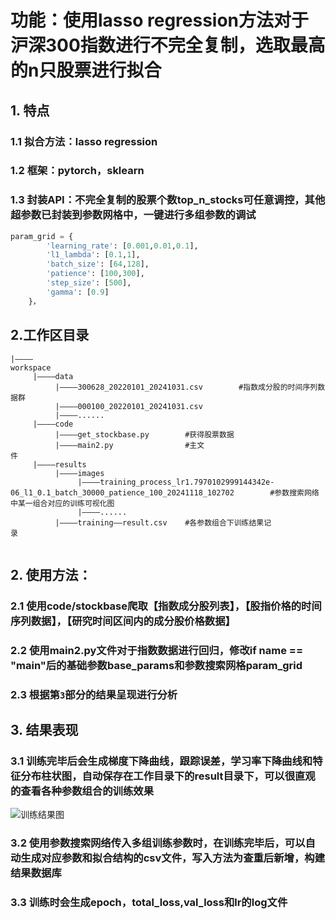 # 功能：使用lasso regression方法对于沪深300指数进行不完全复制，选取最高的n只股票进行拟合

## 1. 特点
### 1.1 拟合方法：lasso regression                            
### 1.2 框架：pytorch，sklearn
### 1.3 封装API：不完全复制的股票个数top_n_stocks可任意调控，其他超参数已封装到参数网格中，一键进行多组参数的调试

```python 
param_grid = {
        'learning_rate': [0.001,0.01,0.1], 
        'l1_lambda': [0.1,1],
        'batch_size': [64,128],  
        'patience': [100,300],     
        'step_size': [500],     
        'gamma': [0.9]    
    }，
```

## 2.工作区目录
```
|————workspace                                                                                                                       
     |————data
          |————300628_20220101_20241031.csv        #指数成分股的时间序列数据群
          |————000100_20220101_20241031.csv
          |————......
     |————code
          |————get_stockbase.py        #获得股票数据
          |————main2.py                #主文件                            
     |————results
          |————images         
               |————training_process_lr1.7970102999144342e-06_l1_0.1_batch_30000_patience_100_20241118_102702        #参数搜索网络中某一组合对应的训练可视化图
               |————...... 
          |————training——result.csv    #各参数组合下训练结果记录                   
      
```

## 2. 使用方法：
### 2.1 使用code/stockbase爬取【指数成分股列表】，【股指价格的时间序列数据】，【研究时间区间内的成分股价格数据】

### 2.2 使用main2.py文件对于指数数据进行回归，修改if __name__ == "__main__"后的基础参数base_params和参数搜索网格param_grid


### 2.3 根据第`3`部分的结果呈现进行分析 

## 3. 结果表现   
### 3.1 训练完毕后会生成梯度下降曲线，跟踪误差，学习率下降曲线和特征分布柱状图，自动保存在工作目录下的result目录下，可以很直观的查看各种参数组合的训练效果
![训练结果图](index-replication\resluts\training_process_lr1.7970102999144342e-06_l1_0.1_batch_30000_patience_100_20241118_102702)
### 3.2 使用参数搜索网络传入多组训练参数时，在训练完毕后，可以自动生成对应参数和拟合结构的csv文件，写入方法为查重后新增，构建结果数据库
### 3.3 训练时会生成epoch，total_loss,val_loss和lr的log文件        
